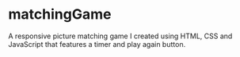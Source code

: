 # matchingGame
A responsive picture matching game I created using HTML, CSS and JavaScript that features a timer and play again button.




